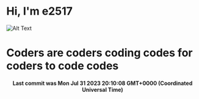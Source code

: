 # Hi, I'm e2517

![Alt Text](https://github.com/E2517/e2517/blob/master/images/background.gif)

# Coders are coders coding codes for coders to code codes

<h4 align="center">Last commit was Mon Jul 31 2023 20:10:08 GMT+0000 (Coordinated Universal Time)</h4>
